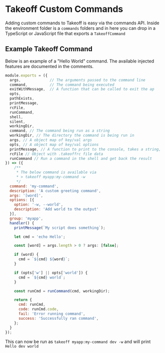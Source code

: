 # Takeoff Custom Commands

Adding custom commands to Takeoff is easy via the commands API. Inside the environment folder is a `commands` folders and in here you can drop in a TypeScript or JavaScript file that exports a `TakeoffCommand`

## Example Takeoff Command

Below is an example of a "Hello World" command.  The available injected features are documented in the comments.

```js
module.exports = ({
  args,             // The arguments passed to the command line
  command,          // The command being executed
  exitWithMessage,  // A function that can be called to exit the ap
  opts,
  pathExists,
  printMessage,
  rcFile,
  runCommand,
  shell,
  silent,
  workingDir,
  command, // The command being run as a string
  workingDir, // The directory the command is being run in
  args, // A object map of key/val args
  opts, // A object map of key/val options
  printMessage, // A function to print to the console, takes a string,
  rcFile // Object with .takeoffrc file data
  runCommand // Run a command in the shell and get back the result
}) => ({
    /**
     * The below command is available via
     * > takeoff myapp:my-command -w
     */
  command: 'my-command',
  description: 'A custom greeting command',
  args: '[word]',
  options: [{
    option: '-w, --world',
    description: 'Add world to the output'
  }],
  group: 'myapp',
  handler() {
    printMessage(`My script does something`);

    let cmd = 'echo Hello';

    const [word] = args.length > 0 ? args: [false];

    if (word) {
      cmd = `${cmd} ${word}`;
    }

    if (opts['w'] || opts['world']) {
      cmd = `${cmd} world`;
    }

    const runCmd = runCommand(cmd, workingDir);

    return {
      cmd: runCmd,
      code: runCmd.code,
      fail: 'Error running command',
      success: 'Successfully ran command',
    };
  }
});
```

This can now be run as `takeoff myapp:my-command dev -w` and will print `Hello dev world`
